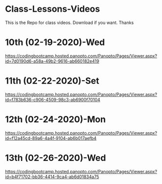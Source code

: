 # Class-Lessons-Videos
This is the Repo for class videos. Download if you want. Thanks











# 10th (02-19-2020)-Wed

https://codingbootcamp.hosted.panopto.com/Panopto/Pages/Viewer.aspx?id=7d0190d6-a58a-49b2-9616-ab660182e419

# 11th (02-22-2020)-Set

https://codingbootcamp.hosted.panopto.com/Panopto/Pages/Viewer.aspx?id=f783b636-c906-4509-98c3-ab6900f70104


# 12th (02-24-2020)-Mon

https://codingbootcamp.hosted.panopto.com/Panopto/Pages/Viewer.aspx?id=f12a45cd-89a6-4a4f-9104-ab6b017aefb4


# 13th (02-26-2020)-Wed

https://codingbootcamp.hosted.panopto.com/Panopto/Pages/Viewer.aspx?id=b4f71702-bb36-4414-9ca4-ab6d01834a75
